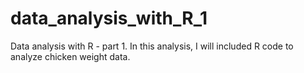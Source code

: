 # data_analysis_with_R_1
Data analysis with R - part 1. In this analysis, I will included R code to analyze chicken weight data. 
